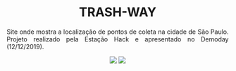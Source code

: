 <h1 align="center">TRASH-WAY</h1>
<p align="justify">
Site onde mostra a localização de pontos de coleta na cidade de São Paulo. Projeto realizado pela Estação Hack e apresentado no Demoday (12/12/2019).</p>

<p align="center">
    <img src="https://i.imgur.com/4f2t3kQ.jpg"/>

<img src="https://i.imgur.com/wrWF5gh.png"/>
</p>
